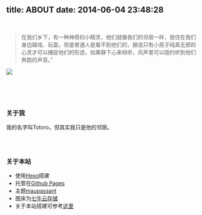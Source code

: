 title: ABOUT
date: 2014-06-04 23:48:28
---
  <br />
 

 > 在我们乡下，有一种神奇的小精灵，他们就像我们的邻居一样，居住在我们身边嬉戏、玩耍。但是普通人是看不到他们的，据说只有小孩子纯真无邪的心灵才可以捕捉他们的形迹，如果静下心来倾听，风声里可以隐约听到他们奔跑的声音。”

![](http://7u2eve.com1.z0.glb.clouddn.com/710_300_20140516012053_ckRdt.jpg)


<br /><br /><br />




### 关于我

 我的名字叫Totoro，但其实我只是他的邻居。
 <ul style="display:flex; list-style:none;padding-left: 5px;">
	 <li><a href="https://github.com/jiwenxing" target="_blank" class="fa fa-github-square fa-3x fa-fw"></a></li> 
	 <li><a href="https://www.instagram.com/jverson1053/" target="_blank" class="fa fa-instagram fa-3x fa-fw"></a></li>
	 <li><a href="https://www.facebook.com/wenxing.ji.9" target="_blank" class="fa fa-facebook-official fa-3x fa-fw"></a></li>
	 <li><a href="mailto:i@jverson.com" class="fa fa fa-envelope fa-3x fa-fw"></a></li> 
 </ul>
<!--  <i class="fa fa-wechat fa-fw"></i>  Wechat：
 ![](http://7u2eve.com1.z0.glb.clouddn.com/442110507659429382.jpg) -->
<br />

### 关于本站

 - 使用[Hexo](http://hexo.io/)搭建
 - 托管在[Github Pages](https://github.com)
 - 主题[maupassant](https://github.com/icylogic/maupassant-hexo)
 - 图床为[七牛云存储](www.qiniu.com)
 - 关于本站搭建可参考[这里](https://www.haomwei.com/technology/maupassant-hexo.html)
